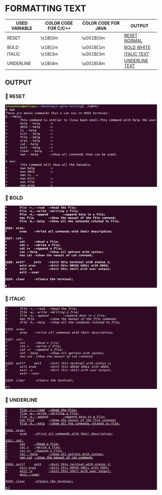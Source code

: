 # FORMATTING TEXT

 USED VARIABLE | COLOR CODE  FOR C/C++ | COLOR CODE FOR JAVA | OUTPUT
---------------|-----------------------|---------------------|--------
 RESET | \x1B[0m | \u001B[0m | [RESET NORMAL](#rocket-RESET)
 BOLD | \x1B[1m | \u001B[1m | [BOLD WHITE](#rocket-BOLD)
 ITALIC | \x1B[3m | \u001B[3m | [ITALIC TEXT](#rocket-ITALIC)
 UNDERLINE | \x1B[4m | \u001B[4m | [UNDERLINE TEXT](#rocket-UNDERLINE)

## OUTPUT

### :rocket: RESET

![RESET](../img/FORMATTING-TEXT/RESET.png)

### :rocket: BOLD

![BOLD](../img/FORMATTING-TEXT/BOLD.png)

### :rocket: ITALIC

![ITALIC](../img/FORMATTING-TEXT/ITALIC.png)

### :rocket: UNDERLINE

![UNDERLINE](../img/FORMATTING-TEXT/UNDERLINE.png)